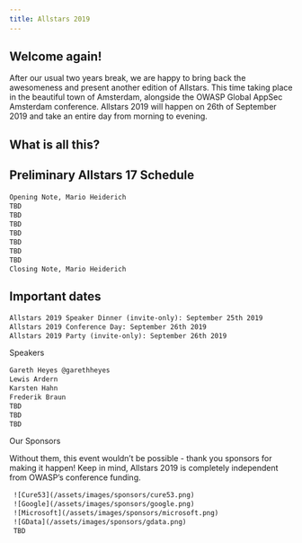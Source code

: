 ```yaml
---
title: Allstars 2019 
---
```


## Welcome again!

After our usual two years break, we are happy to bring back the awesomeness and present another edition of Allstars. This time taking place in the beautiful town of Amsterdam, alongside the OWASP Global AppSec Amsterdam conference. Allstars 2019 will happen on 26th of September 2019 and take an entire day from morning to evening.

## What is all this?

## Preliminary Allstars 17 Schedule

    Opening Note, Mario Heiderich
    TBD
    TBD
    TBD
    TBD
    TBD
    TBD
    TBD
    Closing Note, Mario Heiderich

## Important dates

    Allstars 2019 Speaker Dinner (invite-only): September 25th 2019
    Allstars 2019 Conference Day: September 26th 2019
    Allstars 2019 Party (invite-only): September 26th 2019

Speakers

    Gareth Heyes @garethheyes
    Lewis Ardern
    Karsten Hahn
    Frederik Braun
    TBD
    TBD
    TBD

Our Sponsors

Without them, this event wouldn’t be possible - thank you sponsors for making it happen! Keep in mind, Allstars 2019 is completely independent from OWASP’s conference funding.

     ![Cure53](/assets/images/sponsors/cure53.png)
     ![Google](/assets/images/sponsors/google.png)
     ![Microsoft](/assets/images/sponsors/microsoft.png)
     ![GData](/assets/images/sponsors/gdata.png)
     TBD